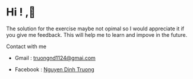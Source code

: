 # Hi ! ,👋

The solution for the exercise maybe not opimal so I would appreciate it if you give me feedback. This will help me to learn and impove in the future.

Contact with me

- Gmail : [truongnd1124@gmai.com](truongnd1124@gmail.com)

- Facebook : [Nguyen Dinh Truong](https://www.facebook.com/ndtruong24)


